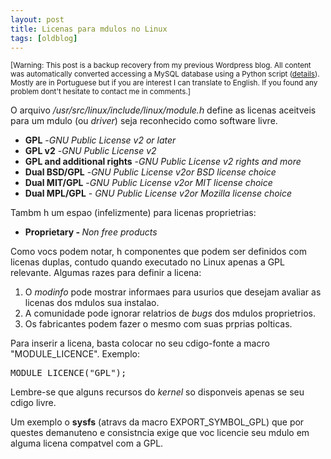 ```yaml
---
layout: post
title: Licenas para mdulos no Linux
tags: [oldblog]
---
```


<small>[Warning: This post is a backup recovery from my previous Wordpress blog. All content was automatically converted accessing a MySQL database using a Python script (<a href="http://maluta.github.io/blog/convert-wordpress-to-jekyll/">details</a>). Mostly are in Portuguese but if you are interest I can translate to English. If you found any problem dont't hesitate to contact me in comments.]</small>



O arquivo <em>/usr/src/linux/include/linux/module.h</em> define as licenas aceitveis para um mdulo (ou <em>driver</em>) seja reconhecido como software livre.
<ul>
	<li><strong>GPL</strong> -<em>GNU Public License v2 or later</em></li>
	<li><strong>GPL v2</strong> -<em>GNU Public License v2</em></li>
	<li><strong>GPL and additional rights</strong> -<em>GNU Public License v2 rights and more</em></li>
	<li><strong>Dual BSD/GPL</strong> -<em>GNU Public License v2or BSD license choice</em></li>
	<li><strong>Dual MIT/GPL</strong> -<em>GNU Public License v2or MIT license choice</em></li>
	<li><strong>Dual MPL/GPL</strong> -<em> GNU Public License v2or Mozilla license choice</em></li>
</ul>
<div id="_mcePaste">Tambm h um espao (infelizmente) para licenas proprietrias:</div>
<div>
<ul>
	<li><strong>Proprietary <em>- </em></strong><em>Non free products
</em></li>
</ul>
</div>
Como vocs podem notar, h componentes que podem ser definidos com licenas duplas, contudo quando executado no Linux apenas a GPL  relevante. Algumas razes para definir a licena:
<ol>
	<li><span id="result_box" class="short_text"><span>O </span><em>modinfo</em><span> pode  mostrar informaes para usurios que desejam avaliar as licenas dos mdulos sua instalao.</span></span></li>
	<li><span id="result_box" class="short_text"><span><span id="result_box" class="short_text">A comunidade  pode ignorar relatrios de <em>bugs</em> dos mdulos proprietrios.</span></span></span></li>
	<li><span id="result_box" class="short_text"><span><span id="result_box" class="short_text">Os fabricantes podem fazer o mesmo com suas prprias polticas.</span></span></span></li>
</ol>
Para inserir a licena, basta colocar no seu cdigo-fonte a macro "MODULE_LICENCE". Exemplo:
<pre>MODULE_LICENCE("GPL");</pre>
Lembre-se que alguns recursos do <em>kernel</em> so disponveis apenas se seu cdigo  livre.

Um exemplo  o <strong>sysfs</strong> (atravs da macro EXPORT_SYMBOL_GPL) que por questes demanuteno e consistncia exige que voc licencie seu mdulo em alguma licena compatvel com a GPL.